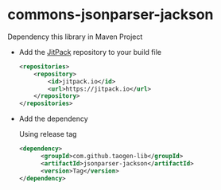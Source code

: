 # commons-jsonparser-jackson

Dependency this library in Maven Project

- Add the [JitPack](https://jitpack.io/#taogen-lib/taogen-commons) repository to your build file

  ```xml
  <repositories>
      <repository>
          <id>jitpack.io</id>
          <url>https://jitpack.io</url>
      </repository>
  </repositories>
  ```

- Add the dependency

  Using release tag

  ```xml
  <dependency>
	    <groupId>com.github.taogen-lib</groupId>
	    <artifactId>jsonparser-jackson</artifactId>
	    <version>Tag</version>
  </dependency>
  ```
